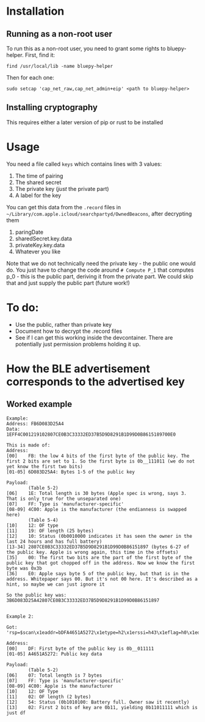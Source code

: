 # Installation
## Running as a non-root user
To run this as a non-root user, you need to grant some rights to bluepy-helper. First, find it:
```
find /usr/local/lib -name bluepy-helper
```

Then for each one:
```
sudo setcap 'cap_net_raw,cap_net_admin+eip' <path to bluepy-helper>
```

## Installing cryptography
This requires either a later version of pip or rust to be installed

# Usage
You need a file called `keys` which contains lines with 3 values:
   1) The time of pairing 
   2) The shared secret
   3) The private key (_just_ the private part)
   4) A label for the key

You can get this data from the `.record` files in `~/Library/com.apple.icloud/searchpartyd/OwnedBeacons`, after decrypting them
   1) paringDate
   2) sharedSecret.key.data
   3) privateKey.key.data
   4) Whatever you like

Note that we do not technically need the private key - the public one would do. You just have to change the code around `# Compute P_1` that computes p_0 - this is the public part, deriving it from the private part. We could skip that and just supply the public part (future work!)

# To do:
   * Use the public, rather than private key
   * Document how to decrypt the .record files
   * See if I can get this working inside the devcontainer. There are potentially just permission problems holding it up.

# How the BLE advertisement corresponds to the advertised key
## Worked example
```
Example:
Address: FB6D083D25A4
Data:    1EFF4C001219102807CE0B3C33332ED37B5D9D8291B1D99D0B8615189700E0

This is made of:
Address:
[00]    FB: the low 4 bits of the first byte of the public key. The first 2 bits are set to 1. So the first byte is 0b__111011 (we do not yet know the first two bits)
[01-05] 6D083D25A4: Bytes 1-5 of the public key

Payload:
        (Table 5-2)
[06]    1E: Total length is 30 bytes (Apple spec is wrong, says 3. That is only true for the unseparated one)
[07]    FF: Type is 'manufacturer-specific'
[08-09] 4C00: Apple is the manufacturer (the endianness is swapped here)
        (Table 5-4)
[10]    12: OF type
[11]    19: OF length (25 bytes)
[12]    10: Status (0b0010000 indicates it has seen the owner in the last 24 hours and has full battery)
[13-34] 2807CE0B3C33332ED37B5D9D8291B1D99D0B86151897 (bytes 6-27 of the public key. Apple is wrong again, this time in the offsets)
[35]    00: The first two bits are the part of the first byte of the public key that got chopped off in the address. Now we know the first byte was 0x3b
[36]    E0: Apple says byte 5 of the public key, but that is in the address. Whitepaper says 00. But it's not 00 here. It's described as a hint, so maybe we can just ignore it

So the public key was: 3B6D083D25A42807CE0B3C33332ED37B5D9D8291B1D99D0B86151897


Example 2:

Got: 'rsp=$scan\x1eaddr=bDFA4651A5272\x1etype=h2\x1erssi=h43\x1eflag=h0\x1ed=b07FF4C0012025402\n'

Address:
[00]    DF: First byte of the public key is 0b__011111
[01-05] A4651A5272: Public key data

Payload:
        (Table 5-2)
[06]    07: Total length is 7 bytes
[07]    FF: Type is 'manufacturer-specific'
[08-09] 4C00: Apple is the manufacturer
[10]    12: OF Type
[11]    02: OF length (2 bytes)
[12]    54: Status (0b1010100: Battery full. Owner saw it recently)
[13]    02: First 2 bits of key are 0b11, yielding 0b11011111 which is just df
```